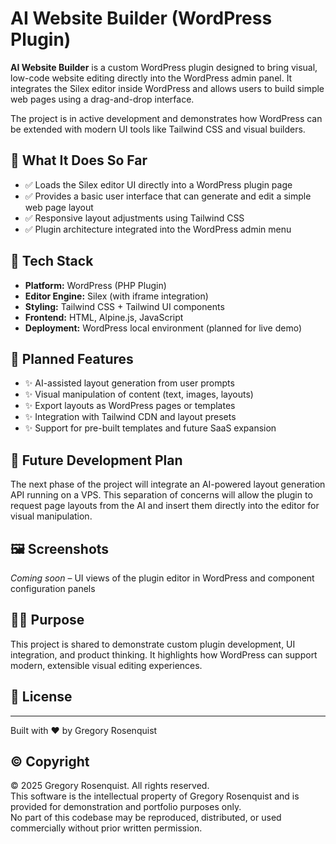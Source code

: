 # AI Website Builder (WordPress Plugin)

**AI Website Builder** is a custom WordPress plugin designed to bring visual, low-code website editing directly into the WordPress admin panel. It integrates the Silex editor inside WordPress and allows users to build simple web pages using a drag-and-drop interface.

The project is in active development and demonstrates how WordPress can be extended with modern UI tools like Tailwind CSS and visual builders.

## 🌟 What It Does So Far

- ✅ Loads the Silex editor UI directly into a WordPress plugin page  
- ✅ Provides a basic user interface that can generate and edit a simple web page layout  
- ✅ Responsive layout adjustments using Tailwind CSS  
- ✅ Plugin architecture integrated into the WordPress admin menu  

## 🧰 Tech Stack

- **Platform:** WordPress (PHP Plugin)  
- **Editor Engine:** Silex (with iframe integration)  
- **Styling:** Tailwind CSS + Tailwind UI components  
- **Frontend:** HTML, Alpine.js, JavaScript  
- **Deployment:** WordPress local environment (planned for live demo)  

## 🚧 Planned Features

- ✨ AI-assisted layout generation from user prompts  
- ✨ Visual manipulation of content (text, images, layouts)  
- ✨ Export layouts as WordPress pages or templates  
- ✨ Integration with Tailwind CDN and layout presets  
- ✨ Support for pre-built templates and future SaaS expansion  

## 🔌 Future Development Plan

The next phase of the project will integrate an AI-powered layout generation API running on a VPS. This separation of concerns will allow the plugin to request page layouts from the AI and insert them directly into the editor for visual manipulation.

## 🖼️ Screenshots

*Coming soon* – UI views of the plugin editor in WordPress and component configuration panels

## 🙋‍♂️ Purpose

This project is shared to demonstrate custom plugin development, UI integration, and product thinking. It highlights how WordPress can support modern, extensible visual editing experiences.

## 📄 License

---

Built with ❤️ by Gregory Rosenquist

## © Copyright

© 2025 Gregory Rosenquist. All rights reserved.  
This software is the intellectual property of Gregory Rosenquist and is provided for demonstration and portfolio purposes only.  
No part of this codebase may be reproduced, distributed, or used commercially without prior written permission.
